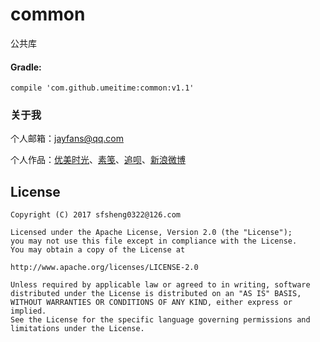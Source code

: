 # common
公共库

#### Gradle:

    compile 'com.github.umeitime:common:v1.1'


### 关于我

个人邮箱：jayfans@qq.com

个人作品：[优美时光](http://app.flyme.cn/apps/public/detail?package_name=me.umeitimes.act.www)、[素笺](http://app.flyme.cn/apps/public/detail?package_name=com.umeitime.sujian)、[追呗](http://app.flyme.cn/apps/public/detail?package_name=com.izhuibei.android)、[新浪微博](http://weibo.com/pancn)

License
--
    Copyright (C) 2017 sfsheng0322@126.com

    Licensed under the Apache License, Version 2.0 (the "License");
    you may not use this file except in compliance with the License.
    You may obtain a copy of the License at

    http://www.apache.org/licenses/LICENSE-2.0

    Unless required by applicable law or agreed to in writing, software
    distributed under the License is distributed on an "AS IS" BASIS,
    WITHOUT WARRANTIES OR CONDITIONS OF ANY KIND, either express or implied.
    See the License for the specific language governing permissions and
    limitations under the License.
